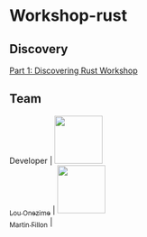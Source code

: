 # Workshop-rust

## Discovery

[Part 1: Discovering Rust Workshop](https://github.com/MartinFillon/Workshop-rust/blob/main/Discovery.md)

## Team

Developer
| [<img src="https://avatars.githubusercontent.com/u/109749395?v=4" width=85><br><sub>Lou Onezime</sub>](https://github.com/louonezime) | [<img src="https://avatars.githubusercontent.com/u/114775771?v=4" width=85><br><sub>Martin Fillon</sub>](https://github.com/MartinFillon) |
